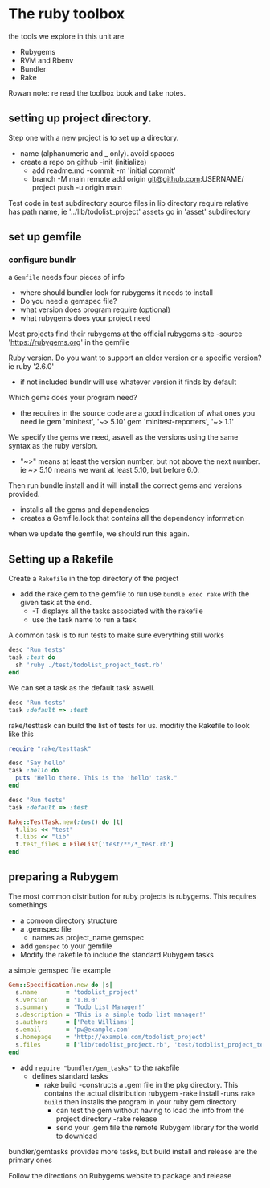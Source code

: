 # The ruby toolbox 
  the tools we explore in this unit are 
  - Rubygems
  - RVM and Rbenv
  - Bundler
  - Rake
 
Rowan note: re read the toolbox book and take notes. 


## setting up project directory. 

Step one with a new project is to set up a directory.
  - name (alphanumeric and _ only). avoid spaces
  - create a repo on github
      -init (initialize)
      - add readme.md
      -commit -m 'initial commit'
    - branch -M main
    remote add origin git@github.com:USERNAME/ project
    push -u origin main

  Test code in test subdirectory
  source files in lib directory
    require relative has path name, ie '../lib/todolist_project'
  assets go in 'asset' subdirectory

## set up gemfile

### configure bundlr

a `Gemfile` needs four pieces of info
- where should bundler look for rubygems it needs to install
- Do you need a gemspec file?
- what version does program require (optional)
- what rubygems does your project need

Most projects find their rubygems at the official rubygems site 
  -source 'https://rubygems.org' in the gemfile

Ruby version. Do you want to support an older version or a specific version?
ie ruby '2.6.0'
  - if not included bundlr will use whatever version it finds by default

Which gems does your program need?
  - the requires in the source code are a good indication of what ones you need
ie 
gem 'minitest', '~> 5.10'
gem 'minitest-reporters', '~> 1.1'

We specify the gems we need, aswell as the versions using the same syntax as the ruby version.
  -  "~>" means at least the version number, but not above the next number.
  ie ~> 5.10 means we want at least 5.10, but before 6.0.

Then run bundle install and it will install the correct gems and versions provided.
 - installs all the gems and dependencies
 - creates a Gemfile.lock that contains all the dependency information

when we update the gemfile, we should run this again.

## Setting up a Rakefile

Create a `Rakefile` in the top directory of the project
- add the rake gem to the gemfile
to run use `bundle exec rake` with the given task at the end. 
  - -T displays all the tasks associated with the rakefile
  - use the task name to run a task

A common task is to run tests to make sure everything still works 

```ruby 
desc 'Run tests'
task :test do
  sh 'ruby ./test/todolist_project_test.rb'
end
```
We can set a task as the default task aswell.
```ruby
desc 'Run tests'
task :default => :test
```

rake/testtask can build the list of tests for us. 
modifiy the Rakefile to look like this

```ruby
require "rake/testtask"

desc 'Say hello'
task :hello do
  puts "Hello there. This is the 'hello' task."
end

desc 'Run tests'
task :default => :test

Rake::TestTask.new(:test) do |t|
  t.libs << "test"
  t.libs << "lib"
  t.test_files = FileList['test/**/*_test.rb']
end
```

## preparing a Rubygem

The most common distribution for ruby projects is rubygems. This requires somethings 
- a comoon directory structure 
- a .gemspec file
    - names as project_name.gemspec
- add `gemspec` to your gemfile
- Modify the rakefile to include the standard Rubygem tasks

a simple gemspec file example 

```ruby 
Gem::Specification.new do |s|
  s.name        = 'todolist_project'
  s.version     = '1.0.0'
  s.summary     = 'Todo List Manager!'
  s.description = 'This is a simple todo list manager!'
  s.authors     = ['Pete Williams']
  s.email       = 'pw@example.com'
  s.homepage    = 'http://example.com/todolist_project'
  s.files       = ['lib/todolist_project.rb', 'test/todolist_project_test.rb']
end
```

- add `require "bundler/gem_tasks"` to the rakefile
  - defines standard tasks
    - rake build 
      -constructs a .gem file in the pkg directory. This contains the actual distribution rubygem
    -rake install
      -runs `rake build` then installs the program in your ruby gem directory
        - can test the gem without having to load the info from the project directory
    -rake release
      - send your .gem file the remote Rubygem library for the world to download

bundler/gemtasks provides more tasks, but build install and release are the primary ones

Follow the directions on Rubygems website to package and release


